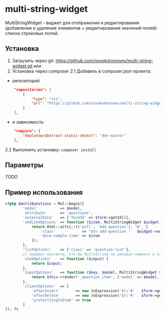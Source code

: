 # multi-string-widget

MultiStringWidget - виджет для отображения и редактирования (добавление и удаление элементов  + редактирование значений полей) списка строковых полей.

## Установка

1. Загрузить через git: https://github.com/novokshonovev/multi-string-widget.git
или 
2. Установка через composer 
2.1 Добавить в composer.json проекта:
* репозиторий 
```json
    "repositories": [
        {
            "type": "vcs",
            "url": "https://github.com/novokshonovev/multi-string-widget"
        }
    ],
```
* и зависимость
```json
    "require": {
        "dowlatow/abstract-static-object": "dev-master"
    },
```
2.2 Выполнить установку: ``composer install``


## Параметры
*TODO*
## Пример использования
```php
<?php $multiQuestions = Mul::begin([
        'model'          => $model,
        'attribute'      => 'questions',
        'externalData'   => ['formId' => $form->getId()],
        'addLinkOptions' => function ($item, MultiStringWidget $widget) {
            return Html::a(Yii::t('poll', 'Add question'), '#', [
                'class'            => 'btn add-question ' . $widget->addLinkClass(),
                'data-sample-item' => $item
            ]);
        },
        'listOptions'    => ['class' => 'question-list'],
        // проброс контента, что бы MultiString не рисовал лишнего к кастомному "инпуту"
        'itemOptions'    => function ($input) {
            return $input;
        },
        'inputOptions'   => function ($key, $model, MultiStringWidget $widget) {
            return $this->render('_question_item', ['model' => $model, 'key' => $key, 'widget' => $widget]);
        },
        'clientOptions'  => [
            'afterInsert'       => new JsExpression('$(\'#' . $form->getId() . '\').editPollForm(\'getQuestionAfterInsert\')'),
            'afterDelete'       => new JsExpression('$(\'#' . $form->getId() . '\').editPollForm(\'getQuestionAfterDelete\')'),
            'protectSingleItem' => true
        ]
]); ?>
```